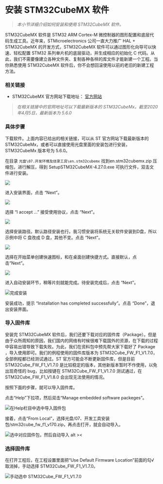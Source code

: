 # 安装 STM32CubeMX 软件

> *本小节详细介绍如何安装和使用 STM32CubeMX 软件。*

STM32CubeMX 软件是 STM32 ARM Cortex-M 微控制器的图形配置和底层代码生成工具。近年来，STMicroelectronics 公司一直大力推广 HAL + STM32CubeMX 的开发方式，STM32CubeMX 软件可以通过图形化向导可以快速、轻松配置 STM32 系列单片机的底层驱动，并生成相应的初始化 C 代码。从此，我们不需要像建立各种文件夹、复制各种各样的库文件才能新建一个工程。当你熟悉使用 STM32CubeMX 软件后，你不会想回滚使用以前的老旧的新建工程方法。

### 相关链接

* STM32CubeMX 官方网站下载地址： [官方网站](https://www.st.com/zh/development-tools/stm32cubemx.html)

> *在相关链接中的官网地址可以下载最新版本的 STM32CubeMx。截至2020年4月5日，最新版本为 5.6.0*

### 具体步骤

下载软件。上面内容已给出的相关链接，可以从 ST 官方网站下载最新版本的 STM32CubeMx，或者可以直接使用光盘里面的安装包进行安装，STM32CubeMx 版本号为 5.6.0。

在目录 `光盘\07.开发环境及烧录工具\en.stm32cubemx` 找到en.stm32cubemx.zip 压缩包，进行解压，得到 SetupSTM32CubeMX-4.27.0.exe 可执行文件，双击文件进行安装。

![](/img/STM32Cube安装1.png)

进入安装界面，点击 “Next”。

![](/img/STM32Cube安装2.png)

选择 “I accept ...” 接受使用协议，点击 “Next”。

![](/img/STM32Cube安装3.png)

选择安装路径。默认路径安装也行。我习惯安装将系统无关软件安装到D盘，所以示例中将 C 盘改成 D 盘，其他不变。点击 “Next”。

![](/img/STM32Cube安装4.png)

选择在开始菜单创建快速图标，和在桌面创建快捷方式。直接默认，点击“Next”。

![](/img/STM32Cube安装5.png)

进入自动安装环节，稍等片刻就能完成。待安装完成后，点击 “Next”。

![完成安装](/img/STM32Cube安装6.png#center)

安装成功，提示 “Installation has completed successfully”。点击 “Done”，退出安装界面。

### 导入固件库

安装完 STM32CubeMX 软件后，我们还要下载对应的固件库（Package）。但是由于众所周知的原因，我们国内的网络有时候很难下载国外的资源，在下载的过程中容易出错导致下载失败。为此，我们在资料包中预先帮大家下载好了 Package ，导入使用即可。我们的例程使用的固件库版本为 STM32Cube_FW_F1_V1.7.0，全部例程都已经测试通过。ST 官方可能会不断更新固件库，但是目前 STM32Cube_FW_F1_V1.7.0 是比较稳定的版本，其他新版本暂时不作使用，以免出现奇怪的 bug，比如按键在 STM32Cube_FW_F1_V1.7.0 测试通过，在 STM32Cube_FW_F1_V1.8.0 会出现无法使用的情况。

按照下面的步骤，就可以导入固件库。

点击“Help”下拉项，然后双击“Manage embedded software packeges”。

![在Help栏目中选中导入固件包](/img/2019-08-17_154619.png)

接着，点击“From Local”，选择光盘/07、开发工具安装包/stm32cube_fw_f1_v170.zip，再点击打开，就会自动导入。

![选中对应固件包，然后自动导入 alt ><](/img/2019-08-17_154732.png)



### 选择固件库

在打开工程后，在工程设置里面把“Use Default Firmware Location”前面的勾√取消掉，手动选择 STM32Cube_FW_F1_V1.7.0。

![手动选中 STM32Cube_FW_F1_V1.7.0](/img/2020-03-06_212352.png)




